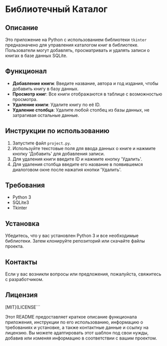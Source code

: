 # Библиотечный Каталог

## Описание
Это приложение на Python с использованием библиотеки `tkinter` предназначено для управления каталогом книг в библиотеке. Пользователи могут добавлять, просматривать и удалять записи о книгах в базе данных SQLite.

## Функционал
- **Добавление книги**: Введите название, автора и год издания, чтобы добавить книгу в базу данных.
- **Просмотр книг**: Все книги отображаются в таблице с возможностью просмотра.
- **Удаление книги**: Удалите книгу по её ID.
- **Удаление столбца**: Удалите любой столбец из базы данных, не затрагивая остальные данные.

## Инструкции по использованию
1. Запустите файл `project.py`.
2. Используйте текстовые поля для ввода данных о книге и нажмите кнопку 'Добавить' для добавления записи.
3. Для удаления книги введите ID и нажмите кнопку 'Удалить'.
4. Для удаления столбца введите его название в появившемся диалоговом окне после нажатия кнопки 'Удалить'.

## Требования
- Python 3
- SQLite3
- Tkinter

## Установка
Убедитесь, что у вас установлен Python 3 и все необходимые библиотеки. Затем клонируйте репозиторий или скачайте файлы проекта.

## Контакты
Если у вас возникли вопросы или предложения, пожалуйста, свяжитесь с разработчиком.

## Лицензия
[MIT](LICENSE```

Этот README предоставляет краткое описание функционала приложения, инструкции по его использованию, информацию о требованиях и установке, а также контактные данные и ссылку на лицензию. Вы можете адаптировать этот шаблон под свои нужды, добавив или изменяя информацию в соответствии с вашим проектом.
